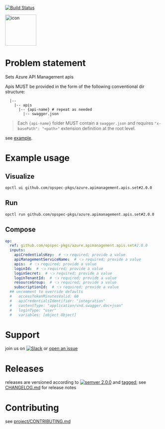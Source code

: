 [![Build Status](https://github.com/opspec-pkgs/azure.apimanagement.apis.set/workflows/build/badge.svg?branch=main)](https://github.com/opspec-pkgs/azure.apimanagement.apis.set/actions?query=workflow%3Abuild+branch%3Amain)

<img src="icon.svg" alt="icon" height="100px">

# Problem statement

Sets Azure API Management apis

Apis MUST be provided in the form of the following conventional dir structure:
```text
  |--
    |-- apis
      |-- {api-name} # repeat as needed
        |-- swagger.json
```
> Each `{api-name}` folder MUST contain a `swagger.json` and requires `"x-basePath": "<path>"` extension definition at
> the root level. 
  
see [example](example).


# Example usage

## Visualize

```shell
opctl ui github.com/opspec-pkgs/azure.apimanagement.apis.set#2.0.0
```

## Run

```
opctl run github.com/opspec-pkgs/azure.apimanagement.apis.set#2.0.0
```

## Compose

```yaml
op:
  ref: github.com/opspec-pkgs/azure.apimanagement.apis.set#2.0.0
  inputs:
    apiCredentialsKey:  # 👈 required; provide a value
    apiManagementServiceName:  # 👈 required; provide a value
    apis:  # 👈 required; provide a value
    loginId:  # 👈 required; provide a value
    loginSecret:  # 👈 required; provide a value
    loginTenantId:  # 👈 required; provide a value
    resourceGroup:  # 👈 required; provide a value
    subscriptionId:  # 👈 required; provide a value
  ## uncomment to override defaults
  #   accessTokenMinutesValid: 60
  #   apiCredentialsIdentifier: "integration"
  #   contentType: "application/vnd.swagger.doc+json"
  #   loginType: "user"
  #   variables: [object Object]
```

# Support

join us on
[![Slack](https://img.shields.io/badge/slack-opctl-E01563.svg)](https://join.slack.com/t/opctl/shared_invite/zt-51zodvjn-Ul_UXfkhqYLWZPQTvNPp5w)
or
[open an issue](https://github.com/opspec-pkgs/azure.apimanagement.apis.set/issues)

# Releases

releases are versioned according to
[![semver 2.0.0](https://img.shields.io/badge/semver-2.0.0-brightgreen.svg)](http://semver.org/spec/v2.0.0.html)
and [tagged](https://git-scm.com/book/en/v2/Git-Basics-Tagging); see
[CHANGELOG.md](CHANGELOG.md) for release notes

# Contributing

see
[project/CONTRIBUTING.md](https://github.com/opspec-pkgs/project/blob/main/CONTRIBUTING.md)
